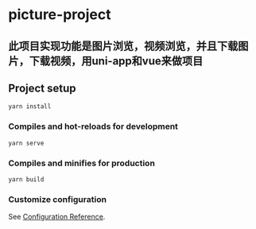 # picture-project
## 此项目实现功能是图片浏览，视频浏览，并且下载图片，下载视频，用uni-app和vue来做项目
## Project setup
```
yarn install
```

### Compiles and hot-reloads for development
```
yarn serve
```

### Compiles and minifies for production
```
yarn build
```

### Customize configuration
See [Configuration Reference](https://cli.vuejs.org/config/).
